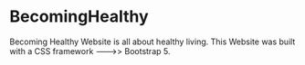 # BecomingHealthy
 Becoming Healthy Website is all about healthy living.
 This Website was built with a CSS framework --->> Bootstrap 5. 
